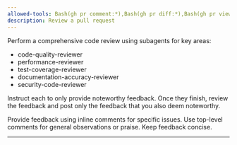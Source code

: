 ```yaml
---
allowed-tools: Bash(gh pr comment:*),Bash(gh pr diff:*),Bash(gh pr view:*)
description: Review a pull request
---
```


Perform a comprehensive code review using subagents for key areas:

- code-quality-reviewer
- performance-reviewer
- test-coverage-reviewer
- documentation-accuracy-reviewer
- security-code-reviewer

Instruct each to only provide noteworthy feedback. Once they finish, review the feedback and post only the feedback that you also deem noteworthy.

Provide feedback using inline comments for specific issues.
Use top-level comments for general observations or praise.
Keep feedback concise.

---
